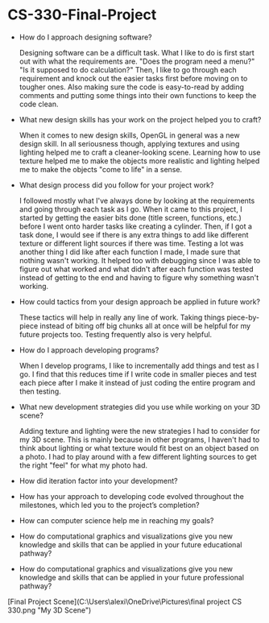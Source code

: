 # CS-330-Final-Project
- How do I approach designing software?

  Designing software can be a difficult task. What I like to do is first start out with what the requirements are. "Does the program need a menu?" "Is it supposed to do calculation?" Then, I like to go through each requirement and knock out the easier tasks first before moving on to tougher ones. Also making sure the code is easy-to-read by adding comments and putting some things into their own functions to keep the code clean. 

- What new design skills has your work on the project helped you to craft?
    
    When it comes to new design skills, OpenGL in general was a new design skill. In all seriousness though, applying textures and using lighting helped me to craft a cleaner-looking scene. Learning how to use texture helped me to make the objects more realistic and lighting helped me to make the objects "come to life" in a sense. 

- What design process did you follow for your project work?
  
  I followed mostly what I've always done by looking at the requirements and going through each task as I go. When it came to this project, I started by getting the easier bits done (title screen, functions, etc.) before I went onto harder tasks like creating a cylinder. Then, if I got a task done, I would see if there is any extra things to add like different texture or different light sources if there was time. Testing a lot was another thing I did like after each function I made, I made sure that nothing wasn't working. It helped too with debugging since I was able to figure out what worked and what didn't after each function was tested instead of getting to the end and having to figure why something wasn't working.

- How could tactics from your design approach be applied in future work?
  
  These tactics will help in really any line of work. Taking things piece-by-piece instead of biting off big chunks all at once will be helpful for my future projects too. Testing frequently also is very helpful.

- How do I approach developing programs?

  When I develop programs, I like to incrementally add things and test as I go. I find that this reduces time if I write code in smaller pieces and test each piece after I make it instead of just coding the entire program and then testing. 

- What new development strategies did you use while working on your 3D scene?

  Adding texture and lighting were the new strategies I had to consider for my 3D scene. This is mainly because in other programs, I haven't had to think about lighting or what texture would fit best on an object based on a photo. I had to play around with a few different lighting sources to get the right "feel" for what my photo had.

- How did iteration factor into your development?

- How has your approach to developing code evolved throughout the milestones, which led you to the project’s completion?

- How can computer science help me in reaching my goals?

- How do computational graphics and visualizations give you new knowledge and skills that can be applied in your future educational pathway?

- How do computational graphics and visualizations give you new knowledge and skills that can be applied in your future professional pathway?

[Final Project Scene](C:\Users\alexi\OneDrive\Pictures\final project CS 330.png "My 3D Scene")

